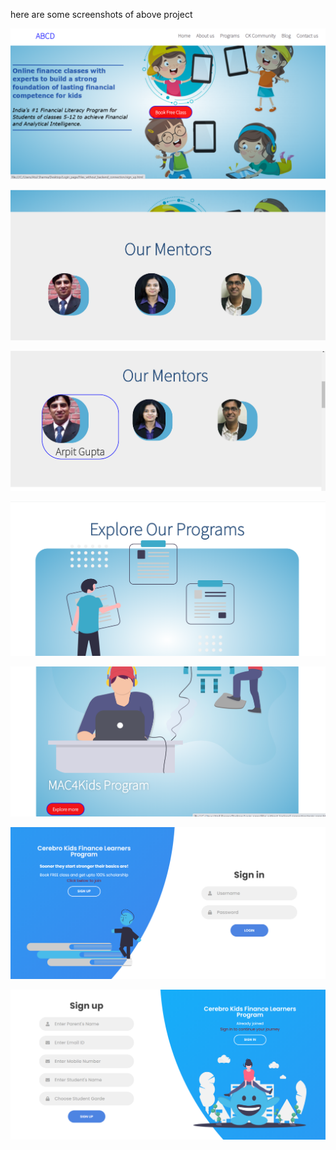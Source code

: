 here are some screenshots of above project

![](screenshoots/1.png)

![](screenshoots/2.png)

![](screenshoots/3.png)

![](screenshoots/4.png)

![](screenshoots/5.png)

![](screenshoots/6.png)

![](screenshoots/7.png)

